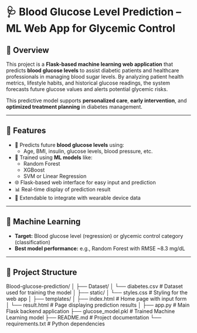 # 🩺 Blood Glucose Level Prediction – ML Web App for Glycemic Control

## 🧭 Overview

This project is a **Flask-based machine learning web application** that predicts **blood glucose levels** to assist diabetic patients and healthcare professionals in managing blood sugar levels. By analyzing patient health metrics, lifestyle habits, and historical glucose readings, the system forecasts future glucose values and alerts potential glycemic risks.

This predictive model supports **personalized care**, **early intervention**, and **optimized treatment planning** in diabetes management.

---

## 🚀 Features

- 🔢 Predicts future **blood glucose levels** using:
  - Age, BMI, insulin, glucose levels, blood pressure, etc.
- 🤖 Trained using **ML models** like:
  - Random Forest
  - XGBoost
  - SVM or Linear Regression
- 🌐 Flask-based web interface for easy input and prediction
- 📊 Real-time display of prediction result
- 📁 Extendable to integrate with wearable device data

---

## 🧠 Machine Learning

- **Target:** Blood glucose level (regression) or glycemic control category (classification)
- **Best model performance:** e.g., Random Forest with RMSE ~8.3 mg/dL

---

## 📁 Project Structure

Blood-glucose-prediction/
│
├── Dataset/
│   └── diabetes.csv                   # Dataset used for training the model
│
├── static/
│   └── styles.css                     # Styling for the web app
│
├── templates/
│   ├── index.html                     # Home page with input form
│   └── result.html                    # Page displaying        prediction results
│
├── app.py                             # Main Flask backend application
├── glucose_model.pkl                  # Trained Machine Learning model
├── README.md                          # Project documentation
└── requirements.txt                   # Python dependencies